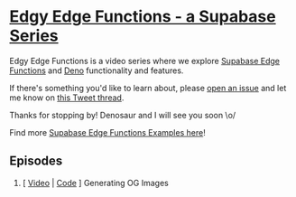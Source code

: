# [Edgy Edge Functions - a Supabase Series](https://youtube.com/playlist?list=PL5S4mPUpp4OulD3olUW8Eq1IYKpUbk5Ob)

Edgy Edge Functions is a video series where we explore [Supabase Edge Functions](https://supabase.com/edge-functions) and [Deno](https://deno.land/) functionality and features.

If there's something you'd like to learn about, please [open an issue](https://github.com/thorwebdev/edgy-edge-functions/issues/new/choose) and let me know on [this Tweet thread](https://twitter.com/thorwebdev/status/1595719098863788032).

Thanks for stopping by! Denosaur and I will see you soon \o/

Find more [Supabase Edge Functions Examples here](https://supabase.com/docs/guides/functions/examples)!

## Episodes

1. [ [Video](https://youtu.be/jZgyOJGWayQ) | [Code](./supabase/functions/og-image/) ] Generating OG Images
